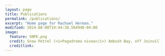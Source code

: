 ```yaml
---
layout: page
title: Publications
permalink: /publications/
excerpt: "Home page for Rachael Herman."
modified: 2014-08-08T19:44:38.564948-04:00
image:
  feature: SNPE.png
  credit: Snow Petrel (<i>Pagodroma nivea</i>) Ambush Bay, off Joinville Island
  creditlink: 
---
```



